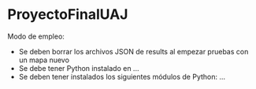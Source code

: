 # ProyectoFinalUAJ
Modo de empleo:
- Se deben borrar los archivos JSON de results al empezar pruebas con un mapa nuevo
- Se debe tener Python instalado en ...
- Se deben tener instalados los siguientes módulos de Python: …